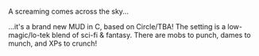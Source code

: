 A screaming comes across the sky...

...it's a brand new MUD in C, based on Circle/TBA!
The setting is a low-magic/lo-tek blend of sci-fi & fantasy.
There are mobs to punch, dames to munch, and XPs to crunch!


